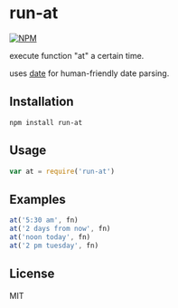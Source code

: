 
# run-at

[![NPM](https://nodei.co/npm/run-at.png?downloads=true)](https://nodei.co/npm/run-at/)

execute function "at" a certain time.

uses [date] for human-friendly date parsing.

## Installation

```shell
npm install run-at
```

## Usage

```javascript
var at = require('run-at')
```

## Examples

```javascript
at('5:30 am', fn)
at('2 days from now', fn)
at('noon today', fn)
at('2 pm tuesday', fn)
```

## License

MIT

[date]: https://github.com/matthewmueller/date
